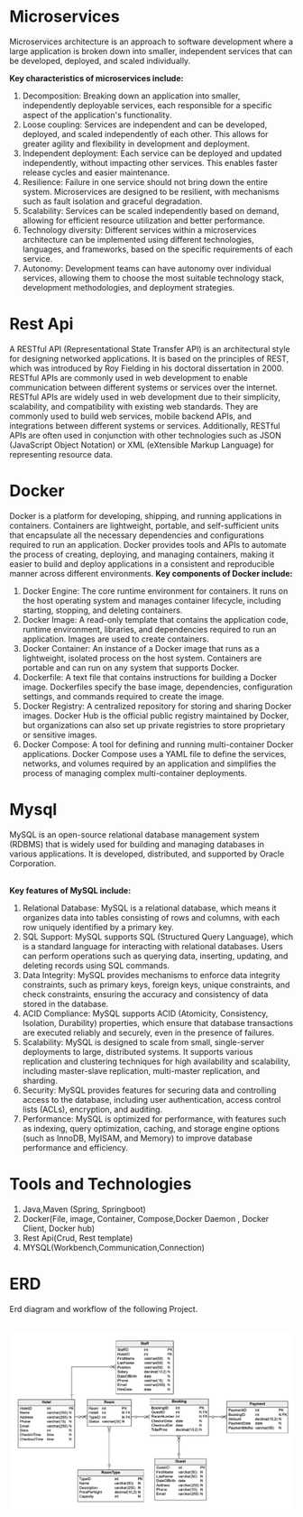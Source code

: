 # Microservices

Microservices architecture is an approach to software development where a large application is broken down into smaller, independent services that can be developed, deployed, and scaled individually.
<br>

<b> Key characteristics of microservices include:</b>
1. Decomposition: Breaking down an application into smaller, independently deployable services, each responsible for a specific aspect of the application's functionality.
2. Loose coupling: Services are independent and can be developed, deployed, and scaled independently of each other. This allows for greater agility and flexibility in development and deployment.
3. Independent deployment: Each service can be deployed and updated independently, without impacting other services. This enables faster release cycles and easier maintenance.
4. Resilience: Failure in one service should not bring down the entire system. Microservices are designed to be resilient, with mechanisms such as fault isolation and graceful degradation.
5. Scalability: Services can be scaled independently based on demand, allowing for efficient resource utilization and better performance.
6. Technology diversity: Different services within a microservices architecture can be implemented using different technologies, languages, and frameworks, based on the specific requirements of each service.
7. Autonomy: Development teams can have autonomy over individual services, allowing them to choose the most suitable technology stack, development methodologies, and deployment strategies.
# Rest Api

A RESTful API (Representational State Transfer API) is an architectural style for designing networked applications. It is based on the principles of REST, which was introduced by Roy Fielding in his doctoral dissertation in 2000. RESTful APIs are commonly used in web development to enable communication between different systems or services over the internet.
RESTful APIs are widely used in web development due to their simplicity, scalability, and compatibility with existing web standards. They are commonly used to build web services, mobile backend APIs, and integrations between different systems or services. Additionally, RESTful APIs are often used in conjunction with other technologies such as JSON (JavaScript Object Notation) or XML (eXtensible Markup Language) for representing resource data.
# Docker
Docker is a platform for developing, shipping, and running applications in containers. Containers are lightweight, portable, and self-sufficient units that encapsulate all the necessary dependencies and configurations required to run an application. Docker provides tools and APIs to automate the process of creating, deploying, and managing containers, making it easier to build and deploy applications in a consistent and reproducible manner across different environments.
<b> Key components of Docker include:</b>

1. Docker Engine: The core runtime environment for containers. It runs on the host operating system and manages container lifecycle, including starting, stopping, and deleting containers.
2. Docker Image: A read-only template that contains the application code, runtime environment, libraries, and dependencies required to run an application. Images are used to create containers.
3. Docker Container: An instance of a Docker image that runs as a lightweight, isolated process on the host system. Containers are portable and can run on any system that supports Docker.
4. Dockerfile: A text file that contains instructions for building a Docker image. Dockerfiles specify the base image, dependencies, configuration settings, and commands required to create the image.
5. Docker Registry: A centralized repository for storing and sharing Docker images. Docker Hub is the official public registry maintained by Docker, but organizations can also set up private registries to store proprietary or sensitive images.
6. Docker Compose: A tool for defining and running multi-container Docker applications. Docker Compose uses a YAML file to define the services, networks, and volumes required by an application and simplifies the process of managing complex multi-container deployments.

# Mysql 
MySQL is an open-source relational database management system (RDBMS) that is widely used for building and managing databases in various applications. It is developed, distributed, and supported by Oracle Corporation.

<br>
<b> Key features of MySQL include:</b>

1. Relational Database: MySQL is a relational database, which means it organizes data into tables consisting of rows and columns, with each row uniquely identified by a primary key.
2. SQL Support: MySQL supports SQL (Structured Query Language), which is a standard language for interacting with relational databases. Users can perform operations such as querying data, inserting, updating, and deleting records using SQL commands.
3. Data Integrity: MySQL provides mechanisms to enforce data integrity constraints, such as primary keys, foreign keys, unique constraints, and check constraints, ensuring the accuracy and consistency of data stored in the database.
4. ACID Compliance: MySQL supports ACID (Atomicity, Consistency, Isolation, Durability) properties, which ensure that database transactions are executed reliably and securely, even in the presence of failures.
5. Scalability: MySQL is designed to scale from small, single-server deployments to large, distributed systems. It supports various replication and clustering techniques for high availability and scalability, including master-slave replication, multi-master replication, and sharding.
6. Security: MySQL provides features for securing data and controlling access to the database, including user authentication, access control lists (ACLs), encryption, and auditing.
7. Performance: MySQL is optimized for performance, with features such as indexing, query optimization, caching, and storage engine options (such as InnoDB, MyISAM, and Memory) to improve database performance and efficiency.
# Tools and Technologies 

1. Java,Maven (Spring, Springboot)
2. Docker(File, image, Container, Compose,Docker Daemon , Docker Client, Docker hub)
3. Rest Api(Crud, Rest template)
4. MYSQL(Workbench,Communication,Connection)

# ERD
Erd diagram and workflow of the following Project.

<br>
<img src="Hotel%20Management%20ERD.png">
